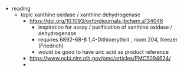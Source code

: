 - reading
	- topic xanthine oxidase / xanthine dehydrogenase
		- https://doi.org/10.1093/oxfordjournals.jbchem.a134046
			- inspiration for assay / purification of xanthine oxidase / dehydrogenase
			- requires 6892-68-8	1,4-Dithioerythrit , room 204, freezer (Friedrich)
			- would be good to have uric acid as product reference
		- https://www.ncbi.nlm.nih.gov/pmc/articles/PMC5094624/
		-